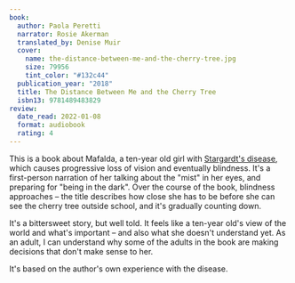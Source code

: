 ```yaml
---
book:
  author: Paola Peretti
  narrator: Rosie Akerman
  translated_by: Denise Muir
  cover:
    name: the-distance-between-me-and-the-cherry-tree.jpg
    size: 79956
    tint_color: "#132c44"
  publication_year: "2018"
  title: The Distance Between Me and the Cherry Tree
  isbn13: 9781489483829
review:
  date_read: 2022-01-08
  format: audiobook
  rating: 4
---
```


This is a book about Mafalda, a ten-year old girl with [Stargardt's disease], which causes progressive loss of vision and eventually blindness.
It's a first-person narration of her talking about the "mist" in her eyes, and preparing for "being in the dark".
Over the course of the book, blindness approaches – the title describes how close she has to be before she can see the cherry tree outside school, and it's gradually counting down.

It's a bittersweet story, but well told.
It feels like a ten-year old's view of the world and what's important – and also what she doesn't understand yet.
As an adult, I can understand why some of the adults in the book are making decisions that don't make sense to her.

It's based on the author's own experience with the disease.

[Stargardt's disease]: https://en.wikipedia.org/wiki/Stargardt_disease
